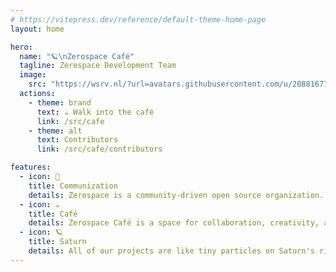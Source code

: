```yaml
---
# https://vitepress.dev/reference/default-theme-home-page
layout: home

hero:
  name: "🪐\nZerospace Café"
  tagline: Zerospace Development Team
  image: 
    src: "https://wsrv.nl/?url=avatars.githubusercontent.com/u/208816776&v=4&mask=circle&w=300"
  actions:
    - theme: brand
      text: ☕ Walk into the café
      link: /src/cafe
    - theme: alt
      text: Contributors
      link: /src/cafe/contributors

features:
  - icon: 🧐
    title: Communization
    details: Zerospace is a community-driven open source organization.
  - icon: ☕
    title: Café
    details: Zerospace Café is a space for collaboration, creativity, and sharing ideas over a virtual cup of coffee.
  - icon: 🪐
    title: Saturn
    details: All of our projects are like tiny particles on Saturn's rings, rich but disorganized.
---
```

